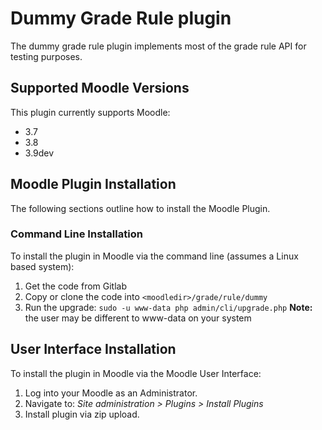 # Dummy Grade Rule plugin

The dummy grade rule plugin implements most of the grade rule API for testing purposes.

## Supported Moodle Versions

This plugin currently supports Moodle:

* 3.7
* 3.8
* 3.9dev

## Moodle Plugin Installation
The following sections outline how to install the Moodle Plugin.

### Command Line Installation
To install the plugin in Moodle via the command line (assumes a Linux based system):

1. Get the code from Gitlab
2. Copy or clone the code into `<moodledir>/grade/rule/dummy`
3. Run the upgrade: `sudo -u www-data php admin/cli/upgrade.php` **Note:** the user may be different to www-data on your system

## User Interface Installation
To install the plugin in Moodle via the Moodle User Interface:

1. Log into your Moodle as an Administrator.
2. Navigate to: *Site administration > Plugins > Install Plugins*
3. Install plugin via zip upload.
